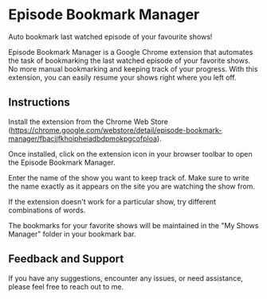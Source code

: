 # Episode Bookmark Manager
Auto bookmark last watched episode of your favourite shows!

Episode Bookmark Manager is a Google Chrome extension that automates the task of bookmarking the last watched episode of your favorite shows. No more manual bookmarking and keeping track of your progress. With this extension, you can easily resume your shows right where you left off.

## Instructions
Install the extension from the Chrome Web Store (https://chrome.google.com/webstore/detail/episode-bookmark-manager/fbacjjfkhoipheiadbdpmokpgcofploa).

Once installed, click on the extension icon in your browser toolbar to open the Episode Bookmark Manager.

Enter the name of the show you want to keep track of. Make sure to write the name exactly as it appears on the site you are watching the show from.

If the extension doesn't work for a particular show, try different combinations of words.

The bookmarks for your favorite shows will be maintained in the "My Shows Manager" folder in your bookmark bar.

## Feedback and Support
If you have any suggestions, encounter any issues, or need assistance, please feel free to reach out to me.
